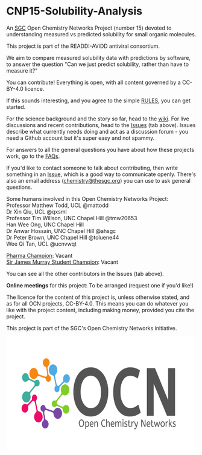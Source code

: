 # CNP15-Solubility-Analysis

An [SGC]((https://www.thesgc.org/)) Open Chemistry Networks Project (number 15) devoted to understanding measured vs predicted solubility for small organic molecules.

This project is part of the READDI-AViDD antiviral consortium.

We aim to compare measured solubility data with predictions by software, to answer the question "Can we just predict solubility, rather than have to measure it?"

You can contribute! Everything is open, with all content governed by a CC-BY-4.0 licence.

If this sounds interesting, and you agree to the simple [RULES](https://www.thesgc.org/sgc-open-chemistry-networks/terms-of-use), you can get started.

For the science background and the story so far, head to the [wiki](https://github.com/StructuralGenomicsConsortium/CNP15-Solubility-Analysis/wiki). For live discussions and recent contributions, head to the [Issues](https://github.com/StructuralGenomicsConsortium/CNP15-Solubility-Analysis/issues) (tab above). Issues describe what currently needs doing and act as a discussion forum - you need a Github account but it's super easy and not spammy.

For answers to all the general questions you have about how these projects work, go to the [FAQs](https://www.thesgc.org/sgc-open-chemistry-networks/faq).

If you'd like to contact someone to talk about contributing, then write something in an [Issue](https://github.com/StructuralGenomicsConsortium/CNP15-Solubility-Analysis/issues), which is a good way to communicate openly. There's also an email address (chemistry@thesgc.org) you can use to ask general questions.

Some humans involved in this Open Chemistry Networks Project:  
Professor Matthew Todd, UCL @mattodd  
Dr Xin Qiu, UCL @qxsml  
Professor Tim Willson, UNC Chapel Hill @tmw20653  
Han Wee Ong, UNC Chapel Hill  
Dr Anwar Hossain, UNC Chapel Hill @ahsgc  
Dr Peter Brown, UNC Chapel Hill @toluene44  
Wee Qi Tan, UCL @ucnvwqt  

[Pharma Champion](https://github.com/StructuralGenomicsConsortium/Chemistry_TechOps_HowTo/wiki/Pharma-Industry-Champions): Vacant  
[Sir James Murray Student Champion](https://www.thesgc.org/sgc-open-chemistry-networks/champions-program): Vacant

You can see all the other contributors in the Issues (tab above).

**Online meetings** for this project:
To be arranged (request one if you'd like!)

The licence for the content of this project is, unless otherwise stated, and as for all OCN projects, CC-BY-4.0. This means you can do whatever you like with the project content, including making money, provided you cite the project.

This project is part of the SGC's Open Chemistry Networks initiative.

<a href="url"><img src="https://github.com/StructuralGenomicsConsortium/Chemistry_TechOps_HowTo/blob/main/Open%20Chemistry%20Networks%20Logos/OCN_Logo_Final_smban.png?raw=true" align="centre" height="300" ></a>




